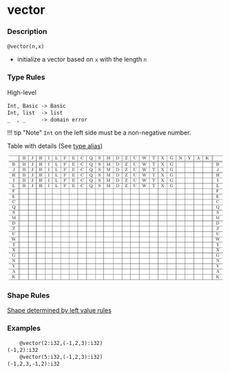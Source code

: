 # vector

### Description

```no-highlight
@vector(n,x)
```

- initialize a vector based on `x` with the length `n`

### Type Rules

High-level

```no-highlight
Int, Basic -> Basic
Int, list  -> list
_  , _     -> domain error
```

!!! tip "Note"
    `Int` on the left side must be a non-negative number.

Table with details (See [type alias](../../../horseir/#types))

![vector](../types/vector.png)

### Shape Rules

[Shape determined by left value rules](../../../horseir/#shape-left-value)

### Examples

```no-highlight
    @vector(2:i32,(-1,2,3):i32)
(-1,2):i32
    @vector(5:i32,(-1,2,3):i32)
(-1,2,3,-1,2):i32
```
